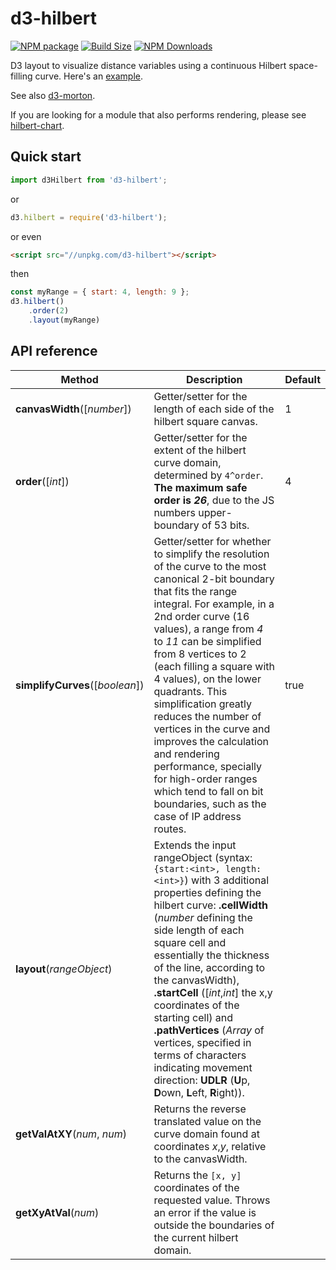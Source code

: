 d3-hilbert
==============

[![NPM package][npm-img]][npm-url]
[![Build Size][build-size-img]][build-size-url]
[![NPM Downloads][npm-downloads-img]][npm-downloads-url]

D3 layout to visualize distance variables using a continuous Hilbert space-filling curve. Here's an [example](https://observablehq.com/@vasturiano/hilbert-curve).

See also [d3-morton](https://github.com/vasturiano/d3-morton-order).

If you are looking for a module that also performs rendering, please see [hilbert-chart](https://github.com/vasturiano/hilbert-chart).

## Quick start

```js
import d3Hilbert from 'd3-hilbert';
```
or
```js
d3.hilbert = require('d3-hilbert');
```
or even
```html
<script src="//unpkg.com/d3-hilbert"></script>
```
then
```js
const myRange = { start: 4, length: 9 };
d3.hilbert()
    .order(2)
    .layout(myRange)
```

## API reference

| Method | Description | Default |
| ------------------ | -------------------------------------------------------------------------------------------------------------------------- | ------------- |
| **canvasWidth**([*number*]) | Getter/setter for the length of each side of the hilbert square canvas. | 1 |
| **order**([*int*]) | Getter/setter for the extent of the hilbert curve domain, determined by `4^order`. **The maximum safe order is *26***, due to the JS numbers upper-boundary of 53 bits. | 4 |
| **simplifyCurves**([*boolean*]) | Getter/setter for whether to simplify the resolution of the curve to the most canonical 2-bit boundary that fits the range integral. For example, in a 2nd order curve (16 values), a range from *4* to *11* can be simplified from 8 vertices to 2 (each filling a square with 4 values), on the lower quadrants. This simplification greatly reduces the number of vertices in the curve and improves the calculation and rendering performance, specially for high-order ranges which tend to fall on bit boundaries, such as the case of IP address routes. | true |
| **layout**(*rangeObject*) | Extends the input rangeObject (syntax: `{start:<int>, length:<int>}`) with 3 additional properties defining the hilbert curve: **.cellWidth** (*number* defining the side length of each square cell and essentially the thickness of the line, according to the canvasWidth), **.startCell** ([*int*,*int*] the x,y coordinates of the starting cell) and **.pathVertices** (*Array* of vertices, specified in terms of characters indicating movement direction: **UDLR** (**U**p, **D**own, **L**eft, **R**ight)). | |
| **getValAtXY**(*num*, *num*) | Returns the reverse translated value on the curve domain found at coordinates *x*,*y*, relative to the canvasWidth. | |
| **getXyAtVal**(*num*) | Returns the `[x, y]` coordinates of the requested value. Throws an error if the value is outside the boundaries of the current hilbert domain. | |


[npm-img]: https://img.shields.io/npm/v/d3-hilbert
[npm-url]: https://npmjs.org/package/d3-hilbert
[build-size-img]: https://img.shields.io/bundlephobia/minzip/d3-hilbert
[build-size-url]: https://bundlephobia.com/result?p=d3-hilbert
[npm-downloads-img]: https://img.shields.io/npm/dt/d3-hilbert
[npm-downloads-url]: https://www.npmtrends.com/d3-hilbert
